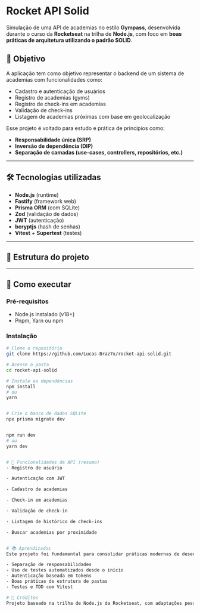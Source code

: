 # Rocket API Solid

Simulação de uma API de academias no estilo **Gympass**, desenvolvida durante o curso da **Rocketseat** na trilha de **Node.js**, com foco em **boas práticas de arquitetura utilizando o padrão SOLID**.

## 📌 Objetivo

A aplicação tem como objetivo representar o backend de um sistema de academias com funcionalidades como:

- Cadastro e autenticação de usuários
- Registro de academias (gyms)
- Registro de check-ins em academias
- Validação de check-ins
- Listagem de academias próximas com base em geolocalização

Esse projeto é voltado para estudo e prática de princípios como:

- **Responsabilidade única (SRP)**
- **Inversão de dependência (DIP)**
- **Separação de camadas (use-cases, controllers, repositórios, etc.)**

---

## 🛠️ Tecnologias utilizadas

- **Node.js** (runtime)
- **Fastify** (framework web)
- **Prisma ORM** (com SQLite)
- **Zod** (validação de dados)
- **JWT** (autenticação)
- **bcryptjs** (hash de senhas)
- **Vitest** + **Supertest** (testes)

---

## 📁 Estrutura do projeto

---

## 🚀 Como executar

### Pré-requisitos

- Node.js instalado (v18+)
- Pnpm, Yarn ou npm

### Instalação

```bash
# Clone o repositório
git clone https://github.com/Lucas-Braz7x/rocket-api-solid.git

# Acesse a pasta
cd rocket-api-solid

# Instale as dependências
npm install
# ou
yarn


# Crie o banco de dados SQLite
npx prisma migrate dev


npm run dev
# ou
yarn dev


# 🔐 Funcionalidades da API (resumo)
- Registro de usuário

- Autenticação com JWT

- Cadastro de academias

- Check-in em academias

- Validação de check-in

- Listagem de histórico de check-ins

- Buscar academias por proximidade


# 📚 Aprendizados
Este projeto foi fundamental para consolidar práticas modernas de desenvolvimento backend com:

- Separação de responsabilidades
- Uso de testes automatizados desde o início
- Autenticação baseada em tokens
- Boas práticas de estrutura de pastas
- Testes e TDD com Vitest

# 📖 Créditos
Projeto baseado na trilha de Node.js da Rocketseat, com adaptações pessoais.
```
